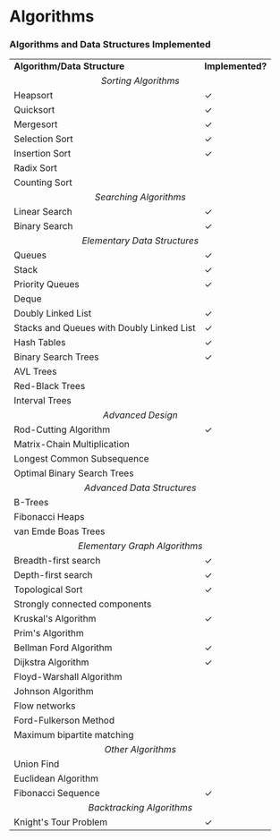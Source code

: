# Algorithms
### Algorithms and Data Structures Implemented

<table>
    <tr>
        <td><b>Algorithm/Data Structure</b></td>
        <td><b>Implemented?</b></td>
    </tr>
    <tr>
        <td colspan="2" align="center"><i>Sorting Algorithms</i></td>
    </tr>
    <tr>
        <td>Heapsort</td>
        <td>✓</td>
    </tr>
    <tr>
        <td>Quicksort</td>
        <td>✓</td>
    </tr>
    <tr>
        <td>Mergesort</td>
        <td>✓</td>
    </tr>
    <tr>
        <td>Selection Sort</td>
        <td>✓</td>
    </tr>
    <tr>
        <td>Insertion Sort</td>
        <td>✓</td>
    </tr>
    <tr>
        <td>Radix Sort</td>
        <td>&nbsp;</td>
    </tr>
    <tr>
        <td>Counting Sort</td>
        <td>&nbsp;</td>
    </tr>
    <tr>
        <td colspan="2" align="center"><i>Searching Algorithms</i></td>
    </tr>
    <tr>
        <td>Linear Search</td>
        <td>✓</td>
    </tr>
    <tr>
        <td>Binary Search</td>
        <td>✓</td>
    </tr>
    <tr>
        <td colspan="2" align="center"><i>Elementary Data Structures</i></td>
    </tr>
    <tr>
        <td>Queues</td>
        <td>✓</td>
    </tr>
    <tr>
        <td>Stack</td>
        <td>✓</td>
    </tr>
    <tr>
        <td>Priority Queues</td>
        <td>✓</td>
    </tr>
    <tr>
        <td>Deque</td>
        <td>&nbsp;</td>
    </tr>
    <tr>
        <td>Doubly Linked List</td>
        <td>✓</td>
    </tr>
    <tr>
        <td>Stacks and Queues with Doubly Linked List</td>
        <td>✓</td>
    </tr>
    <tr>
        <td>Hash Tables</td>
        <td>✓</td>
    </tr>
    <tr>
        <td>Binary Search Trees</td>
        <td>✓</td>
    </tr>
    <tr>
        <td>AVL Trees</td>
        <td>&nbsp;</td>
    </tr>
    <tr>
        <td>Red-Black Trees</td>
        <td>&nbsp;</td>
    </tr>
    <tr>
        <td>Interval Trees</td>
        <td>&nbsp;</td>
    </tr>
    <tr>
        <td colspan="2" align="center"><i>Advanced Design</i></td>
    </tr>
    <tr>
        <td>Rod-Cutting Algorithm</td>
        <td>✓</td>
    </tr>
    <tr>
        <td>Matrix-Chain Multiplication</td>
        <td>&nbsp;</td>
    </tr>
    <tr>
        <td>Longest Common Subsequence</td>
        <td>&nbsp;</td>
    </tr>
    <tr>
        <td>Optimal Binary Search Trees</td>
        <td>&nbsp;</td>
    </tr>
    <tr>
        <td colspan="2" align="center"><i>Advanced Data Structures</i></td>
    </tr>
    <tr>
        <td>B-Trees</td>
        <td>&nbsp;</td>
    </tr>
    <tr>
        <td>Fibonacci Heaps</td>
        <td>&nbsp;</td>
    </tr>
    <tr>
        <td>van Emde Boas Trees</td>
        <td>&nbsp;</td>
    </tr>
    <tr>
        <td colspan="2" align="center"><i>Elementary Graph Algorithms</i></td>
    </tr>
    <tr>
        <td>Breadth-first search</td>
        <td>✓</td>
    </tr>
    <tr>
        <td>Depth-first search</td>
        <td>✓</td>
    </tr>
    <tr>
        <td>Topological Sort</td>
        <td>✓</td>
    </tr>
    <tr>
        <td>Strongly connected components</td>
        <td>&nbsp;</td>
    </tr>
    <tr>
        <td>Kruskal's Algorithm</td>
        <td>✓</td>
    </tr>
    <tr>
        <td>Prim's Algorithm</td>
        <td>&nbsp;</td>
    </tr>
    <tr>
        <td>Bellman Ford Algorithm</td>
        <td>✓</td>
    </tr>
    <tr>
        <td>Dijkstra Algorithm</td>
        <td>✓</td>
    </tr>
    <tr>
        <td>Floyd-Warshall Algorithm</td>
        <td>&nbsp;</td>
    </tr>
    <tr>
        <td>Johnson Algorithm</td>
        <td>&nbsp;</td>
    </tr>
    <tr>
        <td>Flow networks</td>
        <td>&nbsp;</td>
    </tr>
    <tr>
        <td>Ford-Fulkerson Method</td>
        <td>&nbsp;</td>
    </tr>
    <tr>
        <td>Maximum bipartite matching</td>
        <td>&nbsp;</td>
    </tr>
    <tr>
        <td colspan="2" align="center"><i>Other Algorithms</i></td>
    </tr>
    <tr>
        <td>Union Find</td>
        <td>&nbsp;</td>
    </tr>
    <tr>
        <td>Euclidean Algorithm</td>
        <td>&nbsp;</td>
    </tr>
    <tr>
        <td>Fibonacci Sequence</td>
        <td>✓</td>
    </tr>
    <tr>
	<td colspan="2" align="center"><i>Backtracking Algorithms</i></td>
    </tr>
    <tr>
	<td>Knight's Tour Problem</td>
	<td>✓</td>
    </tr>
</table>
